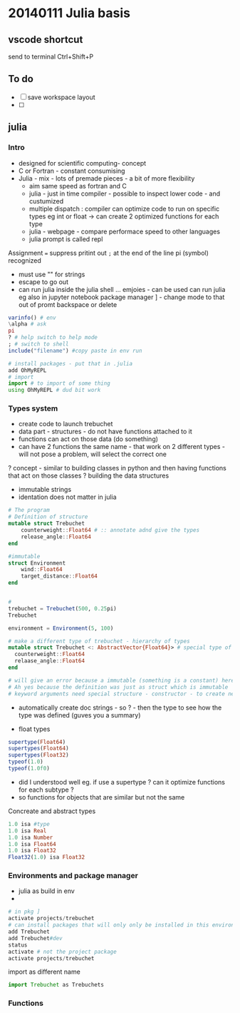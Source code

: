 # 20140111 Julia basis

## vscode shortcut

send to terminal Ctrl+Shift+P

## To do

- [ ] save workspace layout
- [ ]

## julia

### Intro

- designed for scientific computing- concept
- C or Fortran - constant consumising
- Julia - mix - lots of premade pieces - a bit of more flexibility
  - aim same speed as fortran and C
  - julia - just in time compiler - possible to inspect lower code - and custumized
  - multiple dispatch : compiler can optimize code to run on specific types eg int or float -> can create 2 optimized functions for each type
  - julia - webpage - compare performace speed to other languages
  - julia prompt is called repl

Assignment `=`
suppress pritint out `;` at the end of the line
pi (symbol) recognized

- must use "" for strings
- escape to go out
- can run julia inside the julia shell
  \... emjoies - can be used
  can run julia eg also in jupyter notebook
  package manager ] - change mode to that
  out of promt backspace or delete

```julia
varinfo() # env
\alpha # ask
pi
? # help switch to help mode
; # switch to shell
include("filename") #copy paste in env run

# install packages - put that in .julia
add OhMyREPL
# import
import # to import of some thing
using OhMyREPL # dud bit work
```

### Types system

- create code to launch trebuchet
- data part - structures - do not have functions attached to it
- functions can act on those data (do something)
- can have 2 functions the same name - that work on 2 different types - will not pose a problem, will select the correct one

? concept - similar to building classes in python and then having functions that act on those classes ? building the data structures

- immutable strings
- identation does not matter in julia

```julia
# The program
# Definition of structure
mutable struct Trebuchet
    counterweight::Float64 # :: annotate adnd give the types
    release_angle::Float64
end

#immutable
struct Environment
    wind::Float64
    target_distance::Float64
end


#
trebuchet = Trebuchet(500, 0.25pi)
Trebuchet

environment = Environment(5, 100)

# make a different type of trebuchet - hierarchy of types
mutable struct Trebuchet <: AbstractVector{Float64}> # special type of Trebuchet with another type ---> similar to class hierarchy
  counterweight::Float64
  relaase_angle::Float64
end

# will give an error because a immutable (something is a constant) here - did not really understand
# Ah yes because the definition was just as struct which is immutable
# keyword arguments need special structure - constructor - to create new structure

```

- automatically create doc strings - so ? - then the type to see how the type was defined (guves you a summary)

- float types

```julia
supertype(Float64)
supertypes(Float64)
supertypes(Float32)
typeof(1.0)
typeof(1.0f0)
```

- did I understood well eg. if use a supertype ? can it optimize functions for each subtype ?
- so functions for objects that are similar but not the same

Concreate and abstract types

```julia
1.0 isa #type
1.0 isa Real
1.0 isa Number
1.0 isa Float64
1.0 isa Float32
Float32(1.0) isa Float32

```

### Environments and package manager

- julia as build in env
-

```julia
# in pkg ]
activate projects/trebuchet
# can install packages that will only only be installed in this environment
add Trebuchet
add Trebuchet#dev
status
activate # not the project package
activate projects/trebuchet
```

import as different name

```julia
import Trebuchet as Trebuchets
```

### Functions


```julia

```



```julia

```


```julia

```


```julia

```


```julia

```


```julia

```


```julia

```


```julia

```


